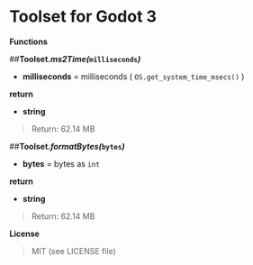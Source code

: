 # Toolset for Godot 3


**Functions**


##**Toolset._ms2Time(_`milliseconds`_)_**

+ **milliseconds** = milliseconds ( `OS.get_system_time_msecs()` )

**return**

+ **string**
> Return: 62.14 MB

##**Toolset._formatBytes(_`bytes`_)_**

+ **bytes** = bytes as `int`

**return**

+ **string**
> Return: 62.14 MB

**License**

> MIT (see LICENSE file)
